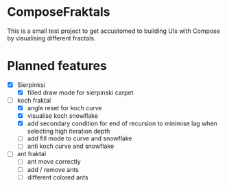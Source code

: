 # ComposeFraktals

This is a small test project to get accustomed to building UIs with Compose by visualising different fractals.

# Planned features
- [x] Sierpinksi
    - [x] filled draw mode for sierpinski carpet
- [ ] koch fraktal
  - [x] angle reset for koch curve
  - [x] visualise koch snowflake
  - [x] add secondary condition for end of recursion to minimise lag when selecting high iteration depth
  - [ ] add fill mode to curve and snowflake
  - [ ] anti koch curve and snowflake
- [ ] ant fraktal
  - [ ] ant move correctly
  - [ ] add / remove ants
  - [ ] different colored ants